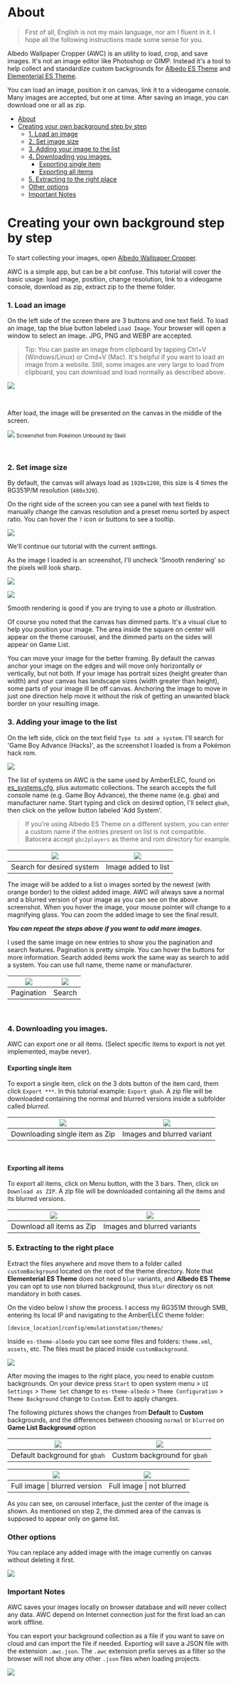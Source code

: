 # About

> First of all, English is not my main language, nor am I fluent in it. I hope all the following instructions made some sense for you. 

Albedo Wallpaper Cropper (AWC) is an utility to load, crop, and save images. It's not an image editor like Photoshop or GIMP. Instead it's a tool to help collect and standardize custom backgrounds for [Albedo ES Theme](https://github.com/mluizvitor/es-theme-albedo) and [Elementerial ES Theme](https://github.com/mluizvitor/es-theme-elementerial).

You can load an image, position it on canvas, link it to a videogame console. Many images are accepted, but one at time. After saving an image, you can download one or all as zip.

- [About](#about)
- [Creating your own background step by step](#creating-your-own-background-step-by-step)
    - [1. Load an image](#1-load-an-image)
    - [2. Set image size](#2-set-image-size)
    - [3. Adding your image to the list](#3-adding-your-image-to-the-list)
    - [4. Downloading you images.](#4-downloading-you-images)
      - [Exporting single item](#exporting-single-item)
      - [Exporting all items](#exporting-all-items)
    - [5. Extracting to the right place](#5-extracting-to-the-right-place)
    - [Other options](#other-options)
    - [Important Notes](#important-notes)


# Creating your own background step by step 

To start collecting your images, open [Albedo Wallpaper Cropper](https://albedo-wallpaper-cropper.vercel.app/).

AWC is a simple app, but can be a bit confuse. This tutorial will cover the basic usage: load image, position, change resolution, link to a videogame console, download as zip, extract zip to the theme folder.

### 1. Load an image

On the left side of the screen there are 3 buttons and one text field. To load an image, tap the blue button labeled `Load Image`. Your browser will open a window to select an image. JPG, PNG and WEBP are accepted.

> Tip: You can paste an image from clipboard by tapping Ctrl+V (Windows/Linux) or Cmd+V (Mac). It's helpful if you want to load an image from a website. Still, some images are very large to load from clipboard, you can download and load normally as described above. 

![](.github/application-menu.png)

<br>

After load, the image will be presented on the canvas in the middle of the screen.

![](.github/canvas-01.png)
<small>Screenshot from Pokémon Unbound by Skeli</small>

<br> 

### 2. Set image size

By default, the canvas will always load as `1920x1280`, this size is 4 times the RG351P/M resolution (`480x320`).

On the right side of the screen you can see a panel with text fields to manually change the canvas resolution and a preset menu sorted by aspect ratio. You can hover the `?` icon or buttons to see a tooltip. 

![](.github/crop-presets.png)

We'll continue our tutorial with the current settings.

As the image I loaded is an screenshot, I'll uncheck 'Smooth rendering' so the pixels will look sharp.

![](.github/render.png)

![](.github/canvas-02.png)

Smooth rendering is good if you are trying to use a photo or illustration.

Of course you noted that the canvas has dimmed parts. It's a visual clue to help you position your image. The area inside the square on center will appear on the theme carousel, and the dimmed parts on the sides will appear on Game List.

You can move your image for the better framing. By default the canvas anchor your image on the edges and will move only horizontally or vertically, but not both. If your image has portrait sizes (height greater than width) and your canvas has landscape sizes (width greater than height), some parts of your image ill be off canvas. Anchoring the image to move in just one direction help move it without the risk of getting an unwanted black border on your resulting image. 

### 3. Adding your image to the list

On the left side, click on the text field `Type to add a system`. I'll search for 'Game Boy Advance (Hacks)', as the screenshot I loaded is from a Pokémon hack rom.

![](.github/application-menu.png)

The list of systems on AWC is the same used by AmberELEC, found on [es_systems.cfg](https://github.com/AmberELEC/AmberELEC/blob/dev/packages/ui/emulationstation/config/es_systems.cfg), plus automatic collections. The search accepts the full console name (e.g. Game Boy Advance), the theme name (e.g. gba) and manufacturer name.
Start typing and click on desired option, I'll select `gbah`, then click on the yellow button labeled 'Add System'.

> If you're using Albedo ES Theme on a different system, you can enter a custom name if the entries present on list is not compatible. Batocera accept `gbc2players` as theme and rom directory for example.

| ![](.github/application-add-system.png) | ![](.github/application-list.png) |
| :-------------------------------------: | :-------------------------------: |
|        Search for desired system        |        Image added to list        |

The image will be added to a list o images sorted by the newest (with orange border) to the oldest added image. AWC will always save a normal and a blurred version of your image as you can see on the above screenshot. When you hover the image, your mouse pointer will change to a magnifying glass. You can zoom the added image to see the final result. 


***You can repeat the steps above if you want to add more images.***

I used the same image on new entries to show you the pagination and search features. Pagination is pretty simple. You can hover the buttons for more information. Search added items work the same way as search to add a system. You can use full name, theme name or manufacturer.

| ![](.github/application-list-pagination.png) | ![](.github/application-list-search.png) |
| :------------------------------------------: | :--------------------------------------: |
|                  Pagination                  |                  Search                  |

<br>

### 4. Downloading you images.

AWC can export one or all items. (Select specific items to export is not yet implemented, maybe never).


#### Exporting single item

To export a single item, click on the 3 dots button of the item card, them click `Export ***`. In this tutorial example: `Export gbah`.
A zip file will be downloaded containing the normal and blurred versions inside a subfolder called *blurred*.

| ![](.github/application-list-export-single.png) | ![](.github/zip-single.png) |
| :---------------------------------------------: | :-------------------------: |
|         Downloading single item as Zip          | Images and blurred variant  |

<br>

#### Exporting all items

To export all items, click on Menu button, with the 3 bars. Then, click on `Download as ZIP`.
A zip file will be downloaded containing all the items and its blurred versions.

| ![](.github/application-list-export-all.png) |  ![](.github/zip-all.png)   |
| :------------------------------------------: | :-------------------------: |
|          Download all items as Zip           | Images and blurred variants |

### 5. Extracting to the right place

Extract the files anywhere and move them to a folder called `customBackground` located on the root of the theme directory. Note that **Elementerial ES Theme** does not need `blur` variants, and **Albedo ES Theme** you can opt to use non blurred background, thus `blur` directory os not mandatory in both cases.

On the video below I show the process. I access my RG351M through SMB, entering its local IP and navigating to the AmberELEC theme folder:

```[device_location]/config/emulationstation/themes/```

Inside `es-theme-albedo` you can see some files and folders: `theme.xml`, `assets`, etc. The files must be placed inside `customBackground`.

![](.github/moving-files.gif)

After moving the images to the right place, you need to enable custom backgrounds. On your device press `Start` to open system menu > `UI Settings` > `Theme Set` change to `es-theme-albedo` > `Theme Configuration` > `Theme Background` change to `Custom`. Exit to apply changes.

The following pictures shows the changes from **Default** to **Custom** backgrounds, and the differences between choosing `normal` or `blurred` on **Game List Background** option

| ![](https://i.imgur.com/LzeR5Qe.png) | ![](https://i.imgur.com/1QwshaZ.png) |
| :----------------------------------: | :----------------------------------: |
| Default background for `gbah`        | Custom background for `gbah`         |

| ![](https://i.imgur.com/fYvVQeO.png) | ![](https://i.imgur.com/Wr7PnWb.png) |
| :----------------------------------: | :----------------------------------: |
| Full image \| blurred version        | Full image \| not blurred            |

As you can see, on carousel interface, just the center of the image is shown. As mentioned on step 2, the dimmed area of the canvas is supposed to appear only on game list.

### Other options

You can replace any added image with the image currently on canvas without deleting it first.

![](.github/replace.gif)

### Important Notes

AWC saves your images locally on browser database and will never collect any data. AWC depend on Internet connection just for the first load an can work offline.

You can export your background collection as a file if you want to save on cloud and can import the file if needed. Exporting will save a JSON file with the extension `.awc.json`. The `.awc` extension prefix serves as a filter so the browser will not show any other `.json` files when loading projects.

![](.github/application-save-project.png)
